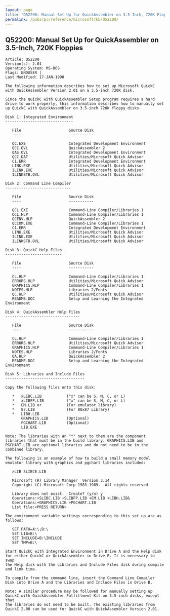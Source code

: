 ```yaml
---
layout: page
title: "Q52200: Manual Set Up for QuickAssembler on 3.5-Inch, 720K Floppies"
permalink: /pubs/pc/reference/microsoft/kb/Q52200/
---
```


## Q52200: Manual Set Up for QuickAssembler on 3.5-Inch, 720K Floppies

	Article: Q52200
	Version(s): 2.01
	Operating System: MS-DOS
	Flags: ENDUSER |
	Last Modified: 17-JAN-1990
	
	The following information describes how to set up Microsoft QuickC
	with QuickAssembler Version 2.01 on a 3.5-inch 720K disk.
	
	Since the QuickC with QuickAssembler Setup program requires a hard
	drive to work properly, this information describes how to manually set
	up QuickC with QuickAssembler on 3.5-inch 720K floppy disks.
	
	Disk 1: Integrated Environment
	------------------------------
	
	   File                     Source Disk
	   ----                     -----------
	
	   QC.EXE                   Integrated Development Environment
	   QCC.OVL                  QuickAssembler 2
	   QAS.OVL                  Integrated Development Environment
	   QCC.DAT                  Utilities/Microsoft Quick Advisor
	   C1.ERR                   Integrated Development Environment
	   LINK.EXE                 Utilities/Microsoft Quick Advisor
	   ILINK.EXE                Utilities/Microsoft Quick Advisor
	   ILINKSTB.OVL             Utilities/Microsoft Quick Advisor
	
	Disk 2: Command Line Compiler
	-----------------------------
	
	   File                     Source Disk
	   ----                     -----------
	
	   QCL.EXE                  Command-Line Compiler/Libraries 1
	   QCL.HLP                  Command-Line Compiler/Libraries 1
	   QCENV.HLP                QuickAssembler 2
	   QCCOM.EXE                Command-Line Compiler/Libraries 1
	   C1.ERR                   Integrated Development Environment
	   LINK.EXE                 Utilities/Microsoft Quick Advisor
	   ILINK.EXE                Utilities/Microsoft Quick Advisor
	   ILINKSTB.OVL             Utilities/Microsoft Quick Advisor
	
	Disk 3: QuickC Help Files
	-------------------------
	
	   File                     Source Disk
	   ----                     -----------
	
	   CL.HLP                   Command-Line Compiler/Libraries 1
	   ERRORS.HLP               Utilities/Microsoft Quick Advisor
	   GRAPHICS.HLP             Command-Line Compiler/Libraries 1
	   NOTES.HLP                Libraries 2/Fonts
	   QC.HLP                   Utilities/Microsoft Quick Advisor
	   README.DOC               Setup and Learning the Integrated Environment
	
	Disk 4: QuickAssembler Help Files
	---------------------------------
	
	   File                     Source Disk
	   ----                     -----------
	
	   CL.HLP                   Command-Line Compiler/Libraries 1
	   ERRORS.HLP               Utilities/Microsoft Quick Advisor
	   GRAPHICS.HLP             Command-Line Compiler/Libraries 1
	   NOTES.HLP                Libraries 2/Fonts
	   QA.HLP                   QuickAssembler 2
	   README.DOC               Setup and Learning the Integrated Environment
	
	Disk 5: Libraries and Include Files
	-----------------------------------
	
	Copy the following files onto this disk:
	
	   *   xLIBC.LIB           ("x" can be S, M, C, or L)
	   *   xLIBFP.LIB          ("x" can be S, M, C, or L)
	   *   EM.LIB or           (For emulator library)
	   *   87.LIB              (For 80x87 Library)
	   *   LIBH.LIB
	       GRAPHICS.LIB        (Optional)
	       PGCHART.LIB         (Optional)
	       LIB.EXE
	
	Note: The libraries with an "*" next to them are the component
	libraries that must be in the build library. GRAPHICS.LIB and
	PGCHART.LIB are optional libraries and do not need to be in the
	combined library.
	
	The following is an example of how to build a small memory model
	emulator library with graphics and pgchart libraries included:
	
	   >LIB SLIBCE.LIB
	
	   Microsoft (R) Library Manager  Version 3.14
	   Copyright (C) Microsoft Corp 1983-1989.  All rights reserved
	
	   Library does not exist.  Create? (y/n) y
	   Operations:+SLIBC.LIB +SLIBFP.LIB +EM.LIB +LIBH.LIB&
	   Operations:+GRAPHICS.LIB +PGCHART.LIB
	   List file:<PRESS RETURN>
	
	The environment variable settings corresponding to this set up are as
	follows:
	
	   SET PATH=A:\;B:\
	   SET LIB=B:\
	   SET INCLUDE=B:\INCLUDE
	   SET TMP=B:\
	
	Start QuickC with Integrated Environment in Drive A and the Help disk
	for either QuickC or QuickAssembler in Drive B. It is necessary to swap
	the Help disk with the Libraries and Include Files disk during compile
	and link time.
	
	To compile from the command line, insert the Command Line Compiler
	Disk into Drive A and the Libraries and Include Files in Drive B.
	
	Note: A similar procedure may be followed for manually setting up
	QuickC with QuickAssembler Fulfillment Kit on 3.5-inch disks, except that
	the libraries do not need to be built. The existing libraries from
	QuickC 2.00 can be used for QuickC with QuickAssembler Version 2.01.

